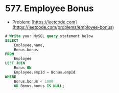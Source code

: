 # 577. Employee Bonus

- Problem: [https://leetcode.com](https://leetcode.com/problems/employee-bonus)

```sql
# Write your MySQL query statement below
SELECT
    Employee.name,
    Bonus.bonus
FROM
    Employee
LEFT JOIN
    Bonus ON
    Employee.empId = Bonus.empId
WHERE
    Bonus.bonus < 1000
    OR Bonus.bonus IS NULL;
```